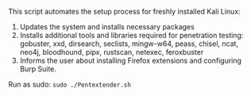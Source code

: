 This script automates the setup process for freshly installed Kali Linux:

1. Updates the system and installs necessary packages
2. Installs additional tools and libraries required for penetration testing: gobuster, xxd, dirsearch, seclists, mingw-w64, peass, chisel, ncat, neo4j, bloodhound, pipx, rustscan, netexec, feroxbuster
3. Informs the user about installing Firefox extensions and configuring Burp Suite.

Run as sudo: `sudo ./Pentextender.sh`
